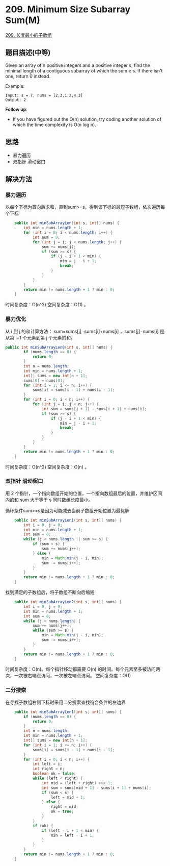 # 209. Minimum Size Subarray Sum(M)

[209. 长度最小的子数组](https://leetcode-cn.com/problems/minimum-size-subarray-sum/)

## 题目描述(中等)

Given an array of n positive integers and a positive integer s, find the minimal length of a contiguous subarray of which the sum ≥ s. If there isn't one, return 0 instead.

Example: 
```
Input: s = 7, nums = [2,3,1,2,4,3]
Output: 2
```

**Follow up**:

- If you have figured out the O(n) solution, try coding another solution of which the time complexity is O(n log n). 


## 思路

- 暴力遍历
- 双指针 滑动窗口


## 解决方法

### 暴力遍历

以每个下标为首向后求和，直到sum>=s，得到该下标的最短子数组，依次遍历每个下标


```java
    public int minSubArrayLen(int s, int[] nums) {
        int min = nums.length + 1;
        for (int i = 0; i < nums.length; i++) {
            int sum = 0;
            for (int j = i; j < nums.length; j++) {
                sum += nums[j];
                if (sum >= s) {
                    if (j - i + 1 < min) {
                        min = j - i + 1;
                        break;
                    }
                }
            }
        }
        return min != nums.length + 1 ? min : 0;
    }

```

时间复杂度：O(n^2)
空间复杂度：O(1) 。

### 暴力优化

从 i 到 j 的和计算方法：
sum=sums[j]−sums[i]+nums[i] ，sums[j]−sums[i] 是从第 i+1 个元素到第 j 个元素的和。


```java
public int minSubArrayLen0(int s, int[] nums) {
        if (nums.length == 0) {
            return 0;
        }
        int n = nums.length;
        int min = nums.length + 1;
        int[] sums = new int[n + 1];
        sums[0] = nums[0];
        for (int i = 1; i <= n; i++) {
            sums[i] = sums[i - 1] + nums[i - 1];
        }
        for (int i = 0; i < n; i++) {
            for (int j = i; j < n; j++) {
                int sum = sums[j + 1] - sums[i + 1] + nums[i];
                if (sum >= s) {
                    if (j - i + 1 < min) {
                        min = j - i + 1;
                        break;
                    }
                }
            }
        }
        return min != nums.length + 1 ? min : 0;
    }
```

时间复杂度：O(n^2)
空间复杂度：O(n) 。


### 双指针 滑动窗口

用 2 个指针，一个指向数组开始的位置，一个指向数组最后的位置，并维护区间内的和 sum 大于等于 s 同时数组长度最小。

循环条件sum>=s是因为可能减去当前子数组开始位置为最优解

```java
    public int minSubArrayLen1(int s, int[] nums) {
        int i = 0, j = 0;
        int min = nums.length + 1;
        int sum = 0;
        while (j < nums.length || sum >= s) {
            if (sum < s) {
                sum += nums[j++];
            } else {
                min = Math.min(j - i, min);
                sum -= nums[i++];
            }
        }
        return min != nums.length + 1 ? min : 0;
    }
```

找到满足的子数组后，将子数组不断向后缩短

```java
    public int minSubArrayLen2(int s, int[] nums) {
        int i = 0, j = 0;
        int min = nums.length + 1;
        int sum = 0;
        while (j < nums.length) {
            sum += nums[j++];
            while (sum >= s) {
                min = Math.min(j - i, min);
                sum -= nums[i++];
            }
        }
        return min != nums.length + 1 ? min : 0;
    }
```
时间复杂度：O(n)。每个指针移动都需要 O(n) 的时间。每个元素至多被访问两次，一次被右端点访问，一次被左端点访问。
空间复杂度：O(1)


### 二分搜索

在寻找子数组右侧下标时采用二分搜索查找符合条件的左边界

```java
    public int minSubArrayLen1(int s, int[] nums) {
        if (nums.length == 0) {
            return 0;
        }
        int n = nums.length;
        int min = nums.length + 1;
        int[] sums = new int[n + 1];
        for (int i = 1; i <= n; i++) {
            sums[i] = sums[i - 1] + nums[i - 1];
        }
        for (int i = 0; i < n; i++) {
            int left = i;
            int right = n;
            boolean ok = false;
            while (left < right) {
                int mid = (left + right) >>> 1;
                int sum = sums[mid + 1] - sums[i + 1] + nums[i];
                if (sum < s) {
                    left = mid + 1;
                } else {
                    right = mid;
                    ok = true;
                }
            }
            if (ok) {
                if (left - i + 1 < min) {
                    min = left - i + 1;
                }
            }
        }
        return min != nums.length + 1 ? min : 0;
    }
```

